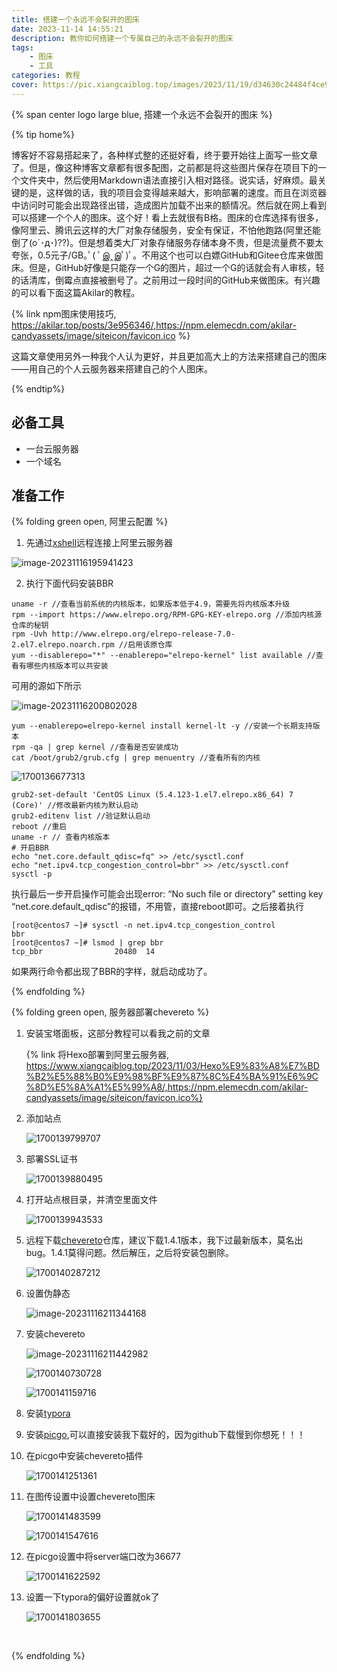 ```yaml
---
title: 搭建一个永远不会裂开的图床
date: 2023-11-14 14:55:21
description: 教你如何搭建一个专属自己的永远不会裂开的图床
tags: 
	- 图床
	- 工具
categories: 教程
cover: https://pic.xiangcaiblog.top/images/2023/11/19/d34630c24484f4ce974f2c93b1ef9e6c.md.png
---
```


{% span center logo large blue, 搭建一个永远不会裂开的图床 %}



{% tip home%}

博客好不容易搭起来了，各种样式整的还挺好看，终于要开始往上面写一些文章了。但是，像这种博客文章都有很多配图，之前都是将这些图片保存在项目下的一个文件夹中，然后使用Markdown语法直接引入相对路径。说实话，好麻烦。最关键的是，这样做的话，我的项目会变得越来越大，影响部署的速度。而且在浏览器中访问时可能会出现路径出错，造成图片加载不出来的额情况。然后就在网上看到可以搭建一个个人的图床。这个好！看上去就很有B格。图床的仓库选择有很多，像阿里云、腾讯云这样的大厂对象存储服务，安全有保证，不怕他跑路(阿里还能倒了(ο´･д･)??)。但是想着类大厂对象存储服务存储本身不贵，但是流量费不要太夸张，0.5元子/GB｡ﾟ( ﾟஇ‸இﾟ)ﾟ。不用这个也可以白嫖GitHub和Gitee仓库来做图床。但是，GitHub好像是只能存一个G的图片，超过一个G的话就会有人审核，轻的话清库，倒霉点直接被删号了。之前用过一段时间的GitHub来做图床。有兴趣的可以看下面这篇Akilar的教程。

{% link npm图床使用技巧, https://akilar.top/posts/3e956346/,https://npm.elemecdn.com/akilar-candyassets/image/siteicon/favicon.ico %}

这篇文章使用另外一种我个人认为更好，并且更加高大上的方法来搭建自己的图床——用自己的个人云服务器来搭建自己的个人图床。

{% endtip%}

## 必备工具

- 一台云服务器
- 一个域名

## 准备工作

{% folding green open,  阿里云配置 %}

1. 先通过[xshell](https://onedrive.xiangcaiblog.top/zh-CN/%E8%BD%AF%E4%BB%B6/%E5%AE%9E%E7%94%A8%E5%B7%A5%E5%85%B7/Xshell-6.0.0204p.exe)远程连接上阿里云服务器

![image-20231116195941423](https://pic.xiangcaiblog.top/images/2023/11/16/202311162050953.png)

2. 执行下面代码安装BBR

``````
uname -r //查看当前系统的内核版本，如果版本低于4.9，需要先将内核版本升级
rpm --import https://www.elrepo.org/RPM-GPG-KEY-elrepo.org //添加内核源仓库的秘钥
rpm -Uvh http://www.elrepo.org/elrepo-release-7.0-2.el7.elrepo.noarch.rpm //启用该原仓库
yum --disablerepo="*" --enablerepo="elrepo-kernel" list available //查看有哪些内核版本可以共安装
``````

可用的源如下所示

![image-20231116200802028](https://pic.xiangcaiblog.top/images/2023/11/16/202311162050752.png)

``````
yum --enablerepo=elrepo-kernel install kernel-lt -y //安装一个长期支持版本
rpm -qa | grep kernel //查看是否安装成功
cat /boot/grub2/grub.cfg | grep menuentry //查看所有的内核

``````

![1700136677313](https://pic.xiangcaiblog.top/images/2023/11/16/202311162050591.png)

``````
grub2-set-default 'CentOS Linux (5.4.123-1.el7.elrepo.x86_64) 7 (Core)' //修改最新内核为默认启动
grub2-editenv list //验证默认启动
reboot //重启
uname -r // 查看内核版本
# 开启BBR
echo "net.core.default_qdisc=fq" >> /etc/sysctl.conf
echo "net.ipv4.tcp_congestion_control=bbr" >> /etc/sysctl.conf
sysctl -p
``````

执行最后一步开启操作可能会出现error: “No such file or directory” setting key “net.core.default_qdisc”的报错，不用管，直接reboot即可。之后接着执行

``````
[root@centos7 ~]# sysctl -n net.ipv4.tcp_congestion_control
bbr
[root@centos7 ~]# lsmod | grep bbr
tcp_bbr                20480  14 
``````

如果两行命令都出现了BBR的字样，就启动成功了。

{% endfolding %}

{% folding green open, 服务器部署chevereto %}

1. 安装宝塔面板，这部分教程可以看我之前的文章

	{% link 将Hexo部署到阿里云服务器,  https://www.xiangcaiblog.top/2023/11/03/Hexo%E9%83%A8%E7%BD%B2%E5%88%B0%E9%98%BF%E9%87%8C%E4%BA%91%E6%9C%8D%E5%8A%A1%E5%99%A8/,https://npm.elemecdn.com/akilar-candyassets/image/siteicon/favicon.ico%}

2. 添加站点

	![1700139799707](C:\Users\lenovo\AppData\Local\Temp\utools.image.compression\1700139799652\1700139799707.png)

3. 部署SSL证书

	![1700139880495](https://pic.xiangcaiblog.top/images/2023/11/16/202311162104472.png)

4. 打开站点根目录，并清空里面文件

	![1700139943533](https://pic.xiangcaiblog.top/images/2023/11/16/202311162108007.png)

5. 远程下载[chevereto](https://github.com/rodber/chevereto-free)仓库，建议下载1.4.1版本，我下过最新版本，莫名出bug。1.4.1莫得问题。然后解压，之后将安装包删除。

	![1700140287212](https://pic.xiangcaiblog.top/images/2023/11/16/202311162111467.png)

6. 设置伪静态

	![image-20231116211344168](https://pic.xiangcaiblog.top/images/2023/11/16/202311162113227.png)

7. 安装chevereto

	![image-20231116211442982](https://pic.xiangcaiblog.top/images/2023/11/16/202311162114021.png)

	![1700140730728](https://pic.xiangcaiblog.top/images/2023/11/16/202311162118796.png)

	![1700141159716](https://pic.xiangcaiblog.top/images/2023/11/16/202311162126451.png)

8. 安装[typora](https://onedrive.xiangcaiblog.top/zh-CN/%E8%BD%AF%E4%BB%B6/%E7%BC%96%E7%A8%8B%E8%BD%AF%E4%BB%B6/typora/)

9. 安装[picgo](https://onedrive.xiangcaiblog.top/zh-CN/%E8%BD%AF%E4%BB%B6/%E5%AE%9E%E7%94%A8%E5%B7%A5%E5%85%B7/PicGo-Setup-2.3.1-x64.exe),可以直接安装我下载好的，因为github下载慢到你想死！！！

10. 在picgo中安装chevereto插件

	![1700141251361](https://pic.xiangcaiblog.top/images/2023/11/16/202311162127560.png)

11. 在图传设置中设置chevereto图床

	![1700141483599](https://pic.xiangcaiblog.top/images/2023/11/16/202311162131327.png)

	![1700141547616](https://pic.xiangcaiblog.top/images/2023/11/16/202311162132591.png)

12. 在picgo设置中将server端口改为36677

	![1700141622592](https://pic.xiangcaiblog.top/images/2023/11/16/202311162135492.png)

13. 设置一下typora的偏好设置就ok了

	![1700141803655](https://pic.xiangcaiblog.top/images/2023/11/16/202311162137624.png)

​	

{% endfolding %}



